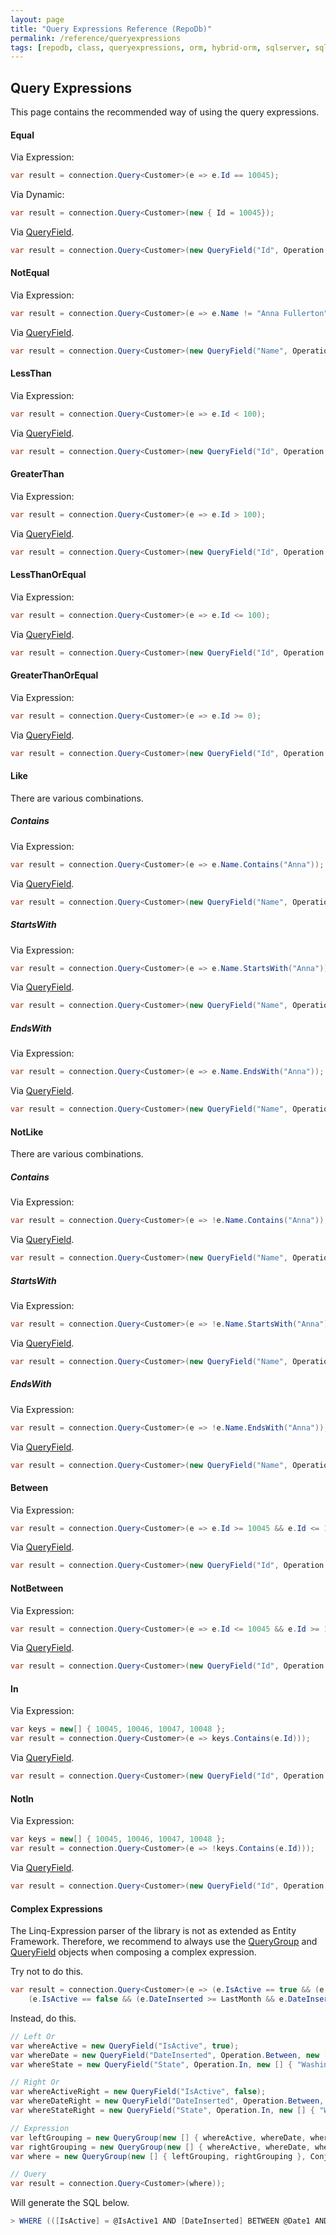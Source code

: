 ```yaml
---
layout: page
title: "Query Expressions Reference (RepoDb)"
permalink: /reference/queryexpressions
tags: [repodb, class, queryexpressions, orm, hybrid-orm, sqlserver, sqlite, mysql, postgresql]
---
```


## Query Expressions

This page contains the recommended way of using the query expressions.

#### Equal

Via Expression:

```csharp
var result = connection.Query<Customer>(e => e.Id == 10045);
```

Via Dynamic:

```csharp
var result = connection.Query<Customer>(new { Id = 10045});
```

Via [QueryField](/class/queryfield).

```csharp
var result = connection.Query<Customer>(new QueryField("Id", Operation.Equal, 10045));
```

#### NotEqual

Via Expression:

```csharp
var result = connection.Query<Customer>(e => e.Name != "Anna Fullerton");
```

Via [QueryField](/class/queryfield).

```csharp
var result = connection.Query<Customer>(new QueryField("Name", Operation.NotEqual, "Anna Fullerton" });
```

#### LessThan

Via Expression:

```csharp
var result = connection.Query<Customer>(e => e.Id < 100);
```

Via [QueryField](/class/queryfield).

```csharp
var result = connection.Query<Customer>(new QueryField("Id", Operation.LessThan, 100 });
```

#### GreaterThan

Via Expression:

```csharp
var result = connection.Query<Customer>(e => e.Id > 100);
```

Via [QueryField](/class/queryfield).

```csharp
var result = connection.Query<Customer>(new QueryField("Id", Operation.GreaterThan, 100 });
```

#### LessThanOrEqual

Via Expression:

```csharp
var result = connection.Query<Customer>(e => e.Id <= 100);
```

Via [QueryField](/class/queryfield).

```csharp
var result = connection.Query<Customer>(new QueryField("Id", Operation.LessThanOrEqual, 100 });
```

#### GreaterThanOrEqual

Via Expression:

```csharp
var result = connection.Query<Customer>(e => e.Id >= 0);
```

Via [QueryField](/class/queryfield).

```csharp
var result = connection.Query<Customer>(new QueryField("Id", Operation.GreaterThanOrEqual, 0 });
```

#### Like

There are various combinations.

##### Contains

Via Expression:

```csharp
var result = connection.Query<Customer>(e => e.Name.Contains("Anna"));
```

Via [QueryField](/class/queryfield).

```csharp
var result = connection.Query<Customer>(new QueryField("Name", Operation.Like, "%Anna%" });
```

##### StartsWith

Via Expression:

```csharp
var result = connection.Query<Customer>(e => e.Name.StartsWith("Anna"));
```

Via [QueryField](/class/queryfield).

```csharp
var result = connection.Query<Customer>(new QueryField("Name", Operation.Like, "Anna%" });
```

##### EndsWith

Via Expression:

```csharp
var result = connection.Query<Customer>(e => e.Name.EndsWith("Anna"));
```

Via [QueryField](/class/queryfield).

```csharp
var result = connection.Query<Customer>(new QueryField("Name", Operation.Like, "%Anna" });
```

#### NotLike

There are various combinations.

##### Contains

Via Expression:

```csharp
var result = connection.Query<Customer>(e => !e.Name.Contains("Anna"));
```

Via [QueryField](/class/queryfield).

```csharp
var result = connection.Query<Customer>(new QueryField("Name", Operation.NotLike, "%Anna%" });
```

##### StartsWith

Via Expression:

```csharp
var result = connection.Query<Customer>(e => !e.Name.StartsWith("Anna"));
```

Via [QueryField](/class/queryfield).

```csharp
var result = connection.Query<Customer>(new QueryField("Name", Operation.NotLike, "Anna%" });
```

##### EndsWith

Via Expression:

```csharp
var result = connection.Query<Customer>(e => !e.Name.EndsWith("Anna"));
```

Via [QueryField](/class/queryfield).

```csharp
var result = connection.Query<Customer>(new QueryField("Name", Operation.NotLike, "%Anna" });
```

#### Between

Via Expression:

```csharp
var result = connection.Query<Customer>(e => e.Id >= 10045 && e.Id <= 10075));
```

Via [QueryField](/class/queryfield).

```csharp
var result = connection.Query<Customer>(new QueryField("Id", Operation.Between, new [] { 10045, 10075 } ));
```

#### NotBetween

Via Expression:

```csharp
var result = connection.Query<Customer>(e => e.Id <= 10045 && e.Id >= 10075));
```

Via [QueryField](/class/queryfield).

```csharp
var result = connection.Query<Customer>(new QueryField("Id", Operation.NotBetween, new [] { 10045, 10075 } ));
```

#### In

Via Expression:

```csharp
var keys = new[] { 10045, 10046, 10047, 10048 };
var result = connection.Query<Customer>(e => keys.Contains(e.Id)));
```

Via [QueryField](/class/queryfield).

```csharp
var result = connection.Query<Customer>(new QueryField("Id", Operation.In, new [] { 10045, 10046, 10047, 10048 }));
```

#### NotIn

Via Expression:

```csharp
var keys = new[] { 10045, 10046, 10047, 10048 };
var result = connection.Query<Customer>(e => !keys.Contains(e.Id)));
```

Via [QueryField](/class/queryfield).

```csharp
var result = connection.Query<Customer>(new QueryField("Id", Operation.NotIn, new [] { 10045, 10046, 10047, 10048 }));
```

#### Complex Expressions

The Linq-Expression parser of the library is not as extended as Entity Framework. Therefore, we recommend to always use the [QueryGroup](/class/querygroup) and [QueryField](/class/queryfield) objects when composing a complex expression.

Try not to do this.

```csharp
var result = connection.Query<Customer>(e => (e.IsActive == true && (e.DateInserted >= Yesterday && e.DateInserted <= Today) && (new[] { "Washington", "New York", "California" }).Contains(e.State)) ||
    (e.IsActive == false && (e.DateInserted >= LastMonth && e.DateInserted <= Yesterday) && (new[] { "Washington", "New York", "California" }).Contains(e.State));
```

Instead, do this.

```csharp
// Left Or
var whereActive = new QueryField("IsActive", true);
var whereDate = new QueryField("DateInserted", Operation.Between, new [] { Yesterday, Today });
var whereState = new QueryField("State", Operation.In, new [] { "Washington", "New York", "California" });

// Right Or
var whereActiveRight = new QueryField("IsActive", false);
var whereDateRight = new QueryField("DateInserted", Operation.Between, new [] { LastMonth, Yesterday });
var whereStateRight = new QueryField("State", Operation.In, new [] { "Washington", "New York", "California" });

// Expression
var leftGrouping = new QueryGroup(new [] { whereActive, whereDate, whereState });
var rightGrouping = new QueryGroup(new [] { whereActive, whereDate, whereState });
var where = new QueryGroup(new [] { leftGrouping, rightGrouping }, Conjunction.Or);

// Query
var result = connection.Query<Customer>(where));
```

Will generate the SQL below.

```csharp
> WHERE (([IsActive] = @IsActive1 AND [DateInserted] BETWEEN @Date1 AND @Date2 AND [State] IN (@State1, @State2, @State3) OR ([IsActive] = @IsActive2 AND [DateInserted] BETWEEN @Date3 AND @Date4 AND [State] IN (@State4, @State5, @State6))
```